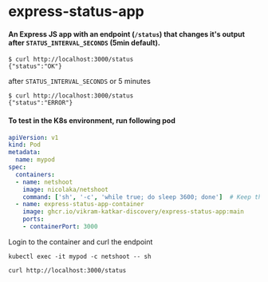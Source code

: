 # express-status-app

#### An Express JS app with an endpoint (`/status`) that changes it's output after `STATUS_INTERVAL_SECONDS` (5min default).

```
$ curl http://localhost:3000/status
{"status":"OK"}
```

after `STATUS_INTERVAL_SECONDS` or 5 minutes

```
$ curl http://localhost:3000/status
{"status":"ERROR"}
```

#### To test in the K8s environment, run following pod

```yaml
apiVersion: v1
kind: Pod
metadata:
  name: mypod
spec:
  containers:
  - name: netshoot
    image: nicolaka/netshoot
    command: ['sh', '-c', 'while true; do sleep 3600; done']  # Keep the container running
  - name: express-status-app-container
    image: ghcr.io/vikram-katkar-discovery/express-status-app:main
    ports:
    - containerPort: 3000
```

Login to the container and curl the endpoint

```
kubectl exec -it mypod -c netshoot -- sh
```

```
curl http://localhost:3000/status
```
